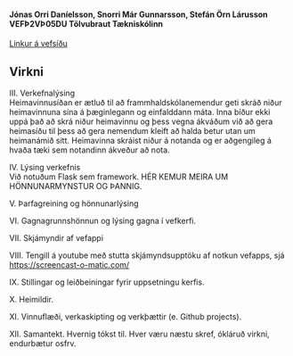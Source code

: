 #### Jónas Orri Daníelsson, Snorri Már Gunnarsson, Stefán Örn Lárusson     VEFÞ2VÞ05DU     Tölvubraut      Tækniskólinn <br>
[Linkur á vefsíðu]() <br>

## Virkni <br>

III. Verkefnalýsing <br> Heimavinnusíðan er ætluð til að frammhaldskólanemendur geti skráð niður heimavinnuna sína á þæginlegann og einfalddann máta. Inna bíður ekki uppá það að skrá niður heimavinnu og þess vegna ákváðum við að gera heimasíðu til þess að gera nemendum kleift að halda betur utan um heimanámið sitt. Heimavinna skráist niður á notanda og er aðgengileg á hvaða tæki sem notandinn ákveður að nota. <br>

IV. Lýsing verkefnis<br> Við notuðum Flask sem framework. HÉR KEMUR MEIRA UM HÖNNUNARMYNSTUR OG ÞANNIG. <br>

V. Þarfagreining og hönnunarlýsing <br>

VI. Gagnagrunnshönnun og lýsing gagna í vefkerfi. <br>

VII. Skjámyndir af vefappi <br>

VIII. Tengill á youtube með stutta skjámyndsupptöku af notkun vefapps, sjá https://screencast-o-matic.com/ <br>

IX. Stillingar og leiðbeiningar fyrir uppsetningu kerfis. <br>

X. Heimildir. <br>

XI. Vinnuflæði, verkaskipting og verkþættir (e. Github projects). <br>

XII. Samantekt. Hvernig tókst til. Hver væru næstu skref, ókláruð virkni, endurbætur osfrv. <br>
